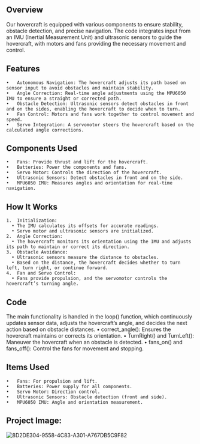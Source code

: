 ## Overview

Our hovercraft is equipped with various components to ensure stability, obstacle detection, and precise navigation. The code integrates input from an IMU (Inertial Measurement Unit) and ultrasonic sensors to guide the hovercraft, with motors and fans providing the necessary movement and control.

## Features

	•	Autonomous Navigation: The hovercraft adjusts its path based on sensor input to avoid obstacles and maintain stability.
	•	Angle Correction: Real-time angle adjustments using the MPU6050 IMU to ensure a straight or corrected path.
	•	Obstacle Detection: Ultrasonic sensors detect obstacles in front and on the sides, enabling the hovercraft to decide when to turn.
	•	Fan Control: Motors and fans work together to control movement and speed.
	•	Servo Integration: A servomotor steers the hovercraft based on the calculated angle corrections.

## Components Used

	•	Fans: Provide thrust and lift for the hovercraft.
	•	Batteries: Power the components and fans.
	•	Servo Motor: Controls the direction of the hovercraft.
	•	Ultrasonic Sensors: Detect obstacles in front and on the side.
	•	MPU6050 IMU: Measures angles and orientation for real-time navigation.

## How It Works

	1.	Initialization:
	  •	The IMU calculates its offsets for accurate readings.
	  •	Servo motor and ultrasonic sensors are initialized.
	2.	Angle Correction:
	  •	The hovercraft monitors its orientation using the IMU and adjusts its path to maintain or correct its direction.
	3.	Obstacle Avoidance:
	  •	Ultrasonic sensors measure the distance to obstacles.
	  •	Based on the distance, the hovercraft decides whether to turn left, turn right, or continue forward.
	4.	Fan and Servo Control:
	  •	Fans provide propulsion, and the servomotor controls the hovercraft’s turning angle.

## Code

The main functionality is handled in the loop() function, which continuously updates sensor data, adjusts the hovercraft’s angle, and decides the next action based on obstacle distances.
	•	correct_angle(): Ensures the hovercraft maintains or corrects its orientation.
	•	TurnRight() and TurnLeft(): Maneuver the hovercraft when an obstacle is detected.
	•	fans_on() and fans_off(): Control the fans for movement and stopping.

## Items Used

	•	Fans: For propulsion and lift.
	•	Batteries: Power supply for all components.
	•	Servo Motor: Direction control.
	•	Ultrasonic Sensors: Obstacle detection (front and side).
	•	MPU6050 IMU: Angle and orientation measurement.

## Project Image:
![8D2DE304-9558-4C83-A301-A767DB5C9F82](https://github.com/AndrewChebli/arduino_hovercraft/assets/97767309/adf4af92-81e7-4bb8-9700-967516ed37f2)
